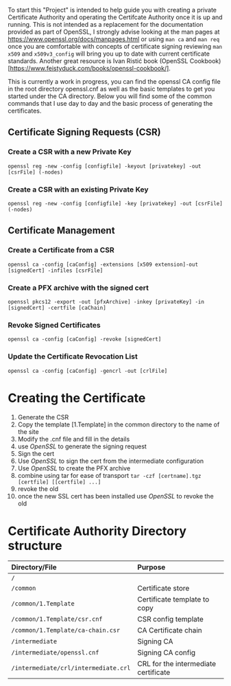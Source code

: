 To start this "Project" is intended to help guide you with creating a private Certificate Authority and operating the Certifcate Authority once it is up and running. This is not intended as a replacement for the documentation provided as part of OpenSSL, I strongly advise looking at the man pages at https://www.openssl.org/docs/manpages.html or using `man ca` and `man req` once you are comfortable with concepts of certificate signing reviewing `man x509` and `x509v3_config` will bring you up to date with current certificate standards. Another great resource is Ivan Ristić book (OpenSSL Cookbook)[https://www.feistyduck.com/books/openssl-cookbook/].

This is currently a work in progress, you can find the openssl CA config file in the root directory openssl.cnf as well as the basic templates to get you started under the CA directory. Below you will find some of the common commands that I use day to day and the basic process of generating the certificates.

## Certificate Signing Requests (CSR)
### Create a CSR with a new Private Key
```shell
openssl reg -new -config [configfile] -keyout [privatekey] -out [csrFile] (-nodes)
```

### Create a CSR with an existing Private Key
```shell
openssl reg -new -config [configfile] -key [privatekey] -out [csrFile] (-nodes)
```
## Certificate Management
### Create a Certificate from a CSR
```shell
openssl ca -config [caConfig] -extensions [x509 extension]-out [signedCert] -infiles [csrFile]
```

### Create a PFX archive with the signed cert
```shell
openssl pkcs12 -export -out [pfxArchive] -inkey [privateKey] -in [signedCert] -certfile [caChain]
```

### Revoke Signed Certificates
```shell
openssl ca -config [caConfig] -revoke [signedCert]
```

### Update the Certificate Revocation List
```shell
openssl ca -config [caConfig] -gencrl -out [crlFile]
```


# Creating the Certificate

1. Generate the CSR
 1. Copy the template [1.Template] in the common directory to the name of the site
 2. Modify the .cnf file and fill in the details
 3. use _OpenSSL_ to generate the signing request
2. Sign the cert
 1. Use _OpenSSL_ to sign the cert from the intermediate configuration
 2. Use _OpenSSL_ to create the PFX archive
 3. combine using tar for ease of transport `tar -czf [certname].tgz [certfile] [[certfile] ...]`
3. revoke the old
 1. once the new SSL cert has been installed use _OpenSSL_ to revoke the old


# Certificate Authority Directory structure

| Directory/File                    | Purpose                                    |
|:----------------------------------|:-------------------------------------------|
| `/`                                  |                                            |
| `/common`                            | Certificate store                          |
| `/common/1.Template`                 | Certificate template to copy               |
| `/common/1.Template/csr.cnf`         | CSR config template                        |
| `/common/1.Template/ca-chain.csr`    | CA Certificate chain                       |
| `/intermediate`                      | Signing CA                                 |
| `/intermediate/openssl.cnf`          | Signing CA config                          |
| `/intermediate/crl/intermediate.crl` | CRL for the intermediate certificate       |
